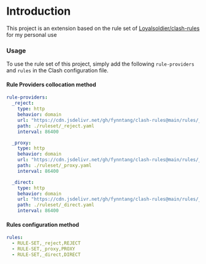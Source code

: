 # Introduction
This project is an extension based on the rule set of [Loyalsoldier/clash-rules](https://github.com/Loyalsoldier/clash-rules) for my personal use

### Usage
To use the rule set of this project, simply add the following `rule-providers` and `rules` in the Clash configuration file.

#### Rule Providers collocation method
```yaml
rule-providers:
  _reject:
    type: http
    behavior: domain
    url: "https://cdn.jsdelivr.net/gh/fynntang/clash-rules@main/rules/_reject.txt"
    path: ./ruleset/_reject.yaml
    interval: 86400

  _proxy:
    type: http
    behavior: domain
    url: "https://cdn.jsdelivr.net/gh/fynntang/clash-rules@main/rules/_proxy.txt"
    path: ./ruleset/_proxy.yaml
    interval: 86400

  _direct:
    type: http
    behavior: domain
    url: "https://cdn.jsdelivr.net/gh/fynntang/clash-rules@main/rules/_direct.txt"
    path: ./ruleset/_direct.yaml
    interval: 86400
```

#### Rules configuration method
```yaml
rules:
  - RULE-SET,_reject,REJECT
  - RULE-SET,_proxy,PROXY
  - RULE-SET,_direct,DIRECT
```
